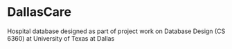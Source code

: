 # DallasCare
Hospital database designed as part of project work on Database Design (CS 6360) at University of Texas at Dallas
